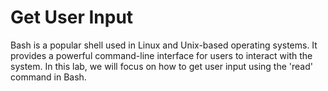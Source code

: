 # Get User Input

Bash is a popular shell used in Linux and Unix-based operating systems. It provides a powerful command-line interface for users to interact with the system. In this lab, we will focus on how to get user input using the 'read' command in Bash.
